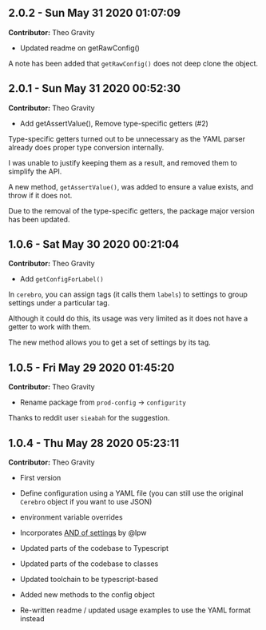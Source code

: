 ## 2.0.2 - Sun May 31 2020 01:07:09

**Contributor:** Theo Gravity

- Updated readme on getRawConfig()

A note has been added that `getRawConfig()` does not deep clone the object.

## 2.0.1 - Sun May 31 2020 00:52:30

**Contributor:** Theo Gravity

- Add getAssertValue(), Remove type-specific getters (#2)

Type-specific getters turned out to be unnecessary as the YAML parser already does proper type conversion internally.

I was unable to justify keeping them as a result, and removed them to simplify the API.

A new method, `getAssertValue()`, was added to ensure a value exists, and throw if it does not.

Due to the removal of the type-specific getters, the package major version has been updated.

## 1.0.6 - Sat May 30 2020 00:21:04

**Contributor:** Theo Gravity

- Add `getConfigForLabel()`

In `cerebro`, you can assign tags (it calls them `labels`) to settings to group settings under a particular tag.

Although it could do this, its usage was very limited as it does not have a getter to work with them.

The new method allows you to get a set of settings by its tag.

## 1.0.5 - Fri May 29 2020 01:45:20

**Contributor:** Theo Gravity

- Rename package from `prod-config` -> `configurity`

Thanks to reddit user `sieabah` for the suggestion.

## 1.0.4 - Thu May 28 2020 05:23:11

**Contributor:** Theo Gravity

- First version

- Define configuration using a YAML file (you can still use the original `Cerebro` object if you want to use JSON)
- environment variable overrides
- Incorporates [AND of settings](https://github.com/yahoo/cerebro/pull/14) by @lpw
- Updated parts of the codebase to Typescript
- Updated parts of the codebase to classes
- Updated toolchain to be typescript-based
- Added new methods to the config object
- Re-written readme / updated usage examples to use the YAML format instead

